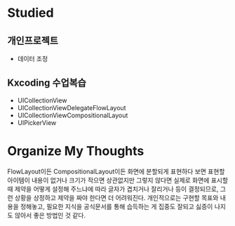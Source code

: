 # Studied

## 개인프로젝트
- 데이터 조정

## Kxcoding 수업복습
- UICollectionView
- UICollectionViewDelegateFlowLayout
- UICollectionViewCompositionalLayout
- UIPickerView

# Organize My Thoughts
FlowLayout이든 CompositionalLayout이든 화면에 분할되게 표현하다 보면 표현할 아이템이 내용이 없거나 크기가 작으면 상관없지만 
그렇지 않다면 실제로 화면에 표시할 때 제약을 어떻게 설정해 주느냐에 따라 글자가 겹치거나 잘리거나 등이 결정되므로, 
그런 상황을 상정하고 제약을 짜야 한다면 더 어려워진다.
개인적으로는 구현할 목표와 내용을 정해놓고, 필요한 지식을 공식문서를 통해 습득하는 게 집중도 잘되고 싫증이 나지도 않아서 좋은 방법인 것 같다.
